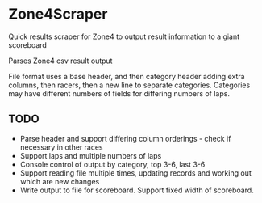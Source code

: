# Zone4Scraper
Quick results scraper for Zone4 to output result information to a giant scoreboard

Parses Zone4 csv result output

File format uses a base header, and then category header adding extra columns, then racers, then a new line to separate categories. Categories may have different numbers of fields for differing numbers of laps.

## TODO
* Parse header and support differing column orderings - check if necessary in other races
* Support laps and multiple numbers of laps
* Console control of output by category, top 3-6, last 3-6
* Support reading file multiple times, updating records and working out which are new changes
* Write output to file for scoreboard. Support fixed width of scoreboard.
